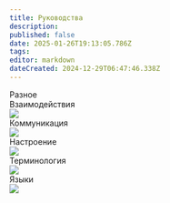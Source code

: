 ```yaml
---
title: Руководства
description: 
published: false
date: 2025-01-26T19:13:05.786Z
tags: 
editor: markdown
dateCreated: 2024-12-29T06:47:46.338Z
---
```


<div class="asd">
    <!--  -->
    <div class="guide-panel br-radius">
      <div class="header">
        <span>Разное</span>
      </div>
      <div class="content  hidden">
        <a class="guide-panel__item">
          <div>Взаимодействия</div>
          <img src="https://wiki.wwdp.ee/guides/research_console.png" />
        </a>
        <a class="guide-panel__item">
          <div>Коммуникация</div>
          <img src="https://wiki.wwdp.ee/guides/communication.png" />
        </a>
        <a class="guide-panel__item">
          <div>Настроение</div>
          <img src="https://wiki.wwdp.ee/guides/mood.gif" />
        </a>
        <a class="guide-panel__item">
          <div>Терминология</div>
          <img src="https://wiki.wwdp.ee/guides/terminology.png" />
        </a>
        <a class="guide-panel__item">
          <div>Языки</div>
          <img src="https://wiki.wwdp.ee/guides/language.png" />
        </a>
      </div>
    </div>
    <!--  -->
  </div>